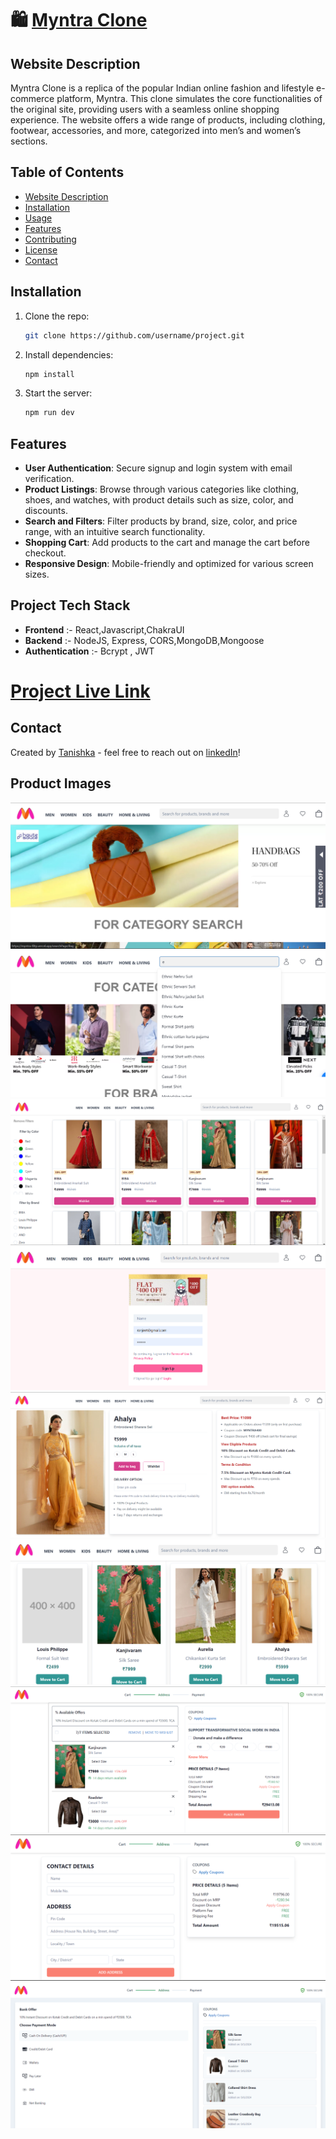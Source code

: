 # 🛍️ [Myntra Clone](https://myntra-f8tp.vercel.app/)

## Website Description
Myntra Clone is a replica of the popular Indian online fashion and lifestyle e-commerce platform, Myntra. This clone simulates the core functionalities of the original site, providing users with a seamless online shopping experience. The website offers a wide range of products, including clothing, footwear, accessories, and more, categorized into men’s and women’s sections.

## Table of Contents
- [Website Description](#website-description)
- [Installation](#installation)
- [Usage](#usage)
- [Features](#features)
- [Contributing](#contributing)
- [License](#license)
- [Contact](#contact)

## Installation
1. Clone the repo:
    ```bash
    git clone https://github.com/username/project.git
    ```
2. Install dependencies:
    ```bash
    npm install
    ```
3. Start the server:
    ```bash
    npm run dev
    ```

## Features
- **User Authentication**: Secure signup and login system with email verification.
- **Product Listings**: Browse through various categories like clothing, shoes, and watches, with product details such as size, color, and discounts.
- **Search and Filters**: Filter products by brand, size, color, and price range, with an intuitive search functionality.
- **Shopping Cart**: Add products to the cart and manage the cart before checkout.
- **Responsive Design**: Mobile-friendly and optimized for various screen sizes.

## Project Tech Stack 
- **Frontend** :- React,Javascript,ChakraUI
- **Backend** :- NodeJS, Express, CORS,MongoDB,Mongoose
- **Authentication** :- Bcrypt , JWT

# [Project Live Link](https://myntra-f8tp.vercel.app/)

## Contact
Created by [Tanishka](https://github.com/tanishkasharmaaa/Myntra) - feel free to reach out on [linkedIn](https://www.linkedin.com/in/tanishka-sharma-304953274/)!

## Product Images
![Alt](./gitHubImages/1.png)
![Alt](./gitHubImages/2.png)
![Alt](./gitHubImages/3.png)
![Alt](./gitHubImages/4.png)
![Alt](./gitHubImages/5.png)
![Alt](./gitHubImages/6.png)
![Alt](./gitHubImages/7.png)
![Alt](./gitHubImages/8.png)
![Alt](./gitHubImages/9.png)
